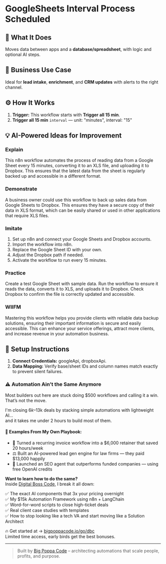 # GoogleSheets Interval Process Scheduled
  ## 🚀 What It Does
  Moves data between apps and a **database/spreadsheet**, with logic and optional AI steps.
  
  ## 💼 Business Use Case
  Ideal for **lead intake**, **enrichment**, and **CRM updates** with alerts to the right channel.
  
  ## ⚙️ How It Works
  1. **Trigger:** This workflow starts with **Trigger all 15 min**.
  2. **Trigger all 15 min** `interval` — unit: "minutes", interval: "15"
  
  ## 💡 AI-Powered Ideas for Improvement
  ### Explain
This n8n workflow automates the process of reading data from a Google Sheet every 15 minutes, converting it to an XLS file, and uploading it to Dropbox. This ensures that the latest data from the sheet is regularly backed up and accessible in a different format.

### Demonstrate
A business owner could use this workflow to back up sales data from Google Sheets to Dropbox. This ensures they have a secure copy of their data in XLS format, which can be easily shared or used in other applications that require XLS files.

### Imitate
1. Set up n8n and connect your Google Sheets and Dropbox accounts.
2. Import the workflow into n8n.
3. Replace the Google Sheet ID with your own.
4. Adjust the Dropbox path if needed.
5. Activate the workflow to run every 15 minutes.

### Practice
Create a test Google Sheet with sample data. Run the workflow to ensure it reads the data, converts it to XLS, and uploads it to Dropbox. Check Dropbox to confirm the file is correctly updated and accessible.

### WIIFM
Mastering this workflow helps you provide clients with reliable data backup solutions, ensuring their important information is secure and easily accessible. This can enhance your service offerings, attract more clients, and increase revenue in your automation business.
  
  ## 🔧 Setup Instructions
  1. **Connect Credentials:** googleApi, dropboxApi.
2. **Data Mapping:** Verify base/sheet IDs and column names match exactly to prevent silent failures.
  
### ⚠️ Automation Ain’t the Same Anymore

Most builders out here are stuck doing $500 workflows and calling it a win.  
That’s not the move.  

I'm closing $6k–$13k deals by stacking simple automations with lightweight AI...  
and it takes me under 2 hours to build most of them.

#### 🧠 Examples From My Own Playbook:
- 🔁 Turned a recurring invoice workflow into a $6,000 retainer that saved 20 hours/week  
- ⚖️ Built an AI-powered lead gen engine for law firms — they paid $13,000 happily  
- 🚀 Launched an SEO agent that outperforms funded companies — using free OpenAI credits  

**Want to learn how to do the same?**  
Inside [Digital Boss Code](https://bigpoppacode.io/go/dbc), I break it all down:

✅ The exact AI components that 3x your pricing overnight  
✅ My $15k Automation Framework using n8n + LangChain  
✅ Word-for-word scripts to close high-ticket deals  
✅ Real client case studies with templates  
✅ How to stop looking like a tech VA and start moving like a Solution Architect  

🔥 Get started at → [bigpoppacode.io/go/dbc](https://bigpoppacode.io/go/dbc)  
Limited time access, early birds get the best bonuses.

---
> Built by [Big Poppa Code](https://bigpoppacode.io) – architecting automations that scale people, profits, and purpose.
  